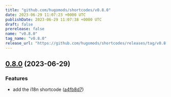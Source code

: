 ```yaml
---
title: "github.com/hugomods/shortcodes/v0.8.0"
date: 2023-06-29 11:07:23 +0000 UTC
publishDate: 2023-06-29 11:07:38 +0000 UTC
draft: false
prerelease: false
name: "v0.8.0"
tag_name: "v0.8.0"
release_url: "https://github.com/hugomods/shortcodes/releases/tag/v0.8.0"
---
```


## [0.8.0](https://github.com/hugomods/shortcodes/compare/v0.7.0...v0.8.0) (2023-06-29)


### Features

* add the i18n shortcode ([a4fb8d7](https://github.com/hugomods/shortcodes/commit/a4fb8d7cb75f57d8307a6de0dd3fab59c34f9df8))
